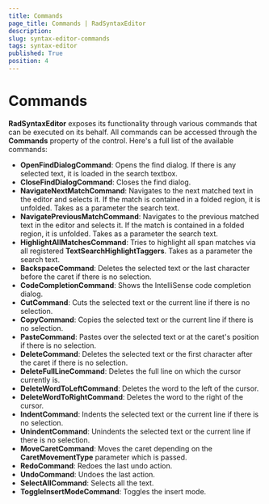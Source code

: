 ```yaml
---
title: Commands
page_title: Commands | RadSyntaxEditor
description:   
slug: syntax-editor-commands
tags: syntax-editor
published: True
position: 4
---
```


# Commands

**RadSyntaxEditor** exposes its functionality through various commands that can be executed on its behalf. All commands can be accessed through the **Commands** property of the control. Here's a full list of the available commands:
  
- **OpenFindDialogCommand**: Opens the find dialog. If there is any selected text, it is loaded in the search textbox.
- **CloseFindDialogCommand**: Closes the find dialog.
- **NavigateNextMatchCommand**: Navigates to the next matched text in the editor and selects it. If the match is contained in a folded region, it is unfolded. Takes as a parameter the search text.
- **NavigatePreviousMatchCommand**: Navigates to the previous matched text in the editor and selects it. If the match is contained in a folded region, it is unfolded. Takes as a parameter the search text.
- **HighlightAllMatchesCommand**: Tries to highlight all span matches via all registered **TextSearchHighlightTaggers**. Takes as a parameter the search text.
- **BackspaceCommand**: Deletes the selected text or the last character before the caret if there is no selection.
- **CodeCompletionCommand**: Shows the IntelliSense code completion dialog.
- **CutCommand**: Cuts the selected text or the current line if there is no selection.
- **CopyCommand**: Copies the selected text or the current line if there is no selection.
- **PasteCommand**: Pastes over the selected text or at the caret's position if there is no selection.
- **DeleteCommand**: Deletes the selected text or the first character after the caret if there is no selection.
- **DeleteFullLineCommand**: Deletes the full line on which the cursor currently is.
- **DeleteWordToLeftCommand**: Deletes the word to the left of the cursor.
- **DeleteWordToRightCommand**: Deletes the word to the right of the cursor.
- **IndentCommand**: Indents the selected text or the current line if there is no selection.
- **UnindentCommand**: Unindents the selected text or the current line if there is no selection.
- **MoveCaretCommand**: Moves the caret depending on the **CaretMovementType** parameter which is passed.
- **RedoCommand**: Redoes the last undo action.
- **UndoCommand**: Undoes the last action.
- **SelectAllCommand**: Selects all the text.
- **ToggleInsertModeCommand**: Toggles the insert mode.
